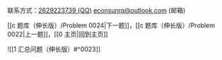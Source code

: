 联系方式：<a href="https://qm.qq.com/q/iA1sKuakak">2629223739 (QQ)</a> <a href="mailto:econsunrq@outlook.com">econsunrq@outlook.com (邮箱)</a>

[[c 题库（伸长版）/Problem 0024|下一题]]，[[c 题库（伸长版）/Problem 0022|上一题]]，[[0 主页|回到主页]]

![[1 汇总问题（伸长版）#^0023]]